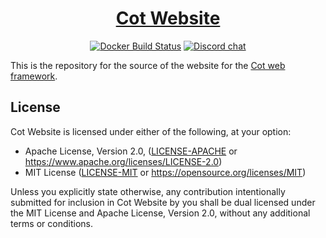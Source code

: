 <div align="center">
<h1><a href="https://cot.rs">Cot Website</a></h1>

[![Docker Build Status](https://github.com/cot-rs/cot-site/workflows/Docker%20Images/badge.svg)](https://github.com/cot-rs/cot-site/actions/workflows/docker.yml)
[![Discord chat](https://img.shields.io/discord/1330137289287925781?logo=Discord&logoColor=white)](https://discord.cot.rs)
</div>

This is the repository for the source of the website for the [Cot web framework](https://github.com/cot-rs/cot).

## License

Cot Website is licensed under either of the following, at your option:

* Apache License, Version 2.0, ([LICENSE-APACHE](LICENSE-APACHE) or https://www.apache.org/licenses/LICENSE-2.0)
* MIT License ([LICENSE-MIT](LICENSE-MIT) or https://opensource.org/licenses/MIT)

Unless you explicitly state otherwise, any contribution intentionally submitted for inclusion in Cot Website by you shall be
dual licensed under the MIT License and Apache License, Version 2.0, without any additional terms or conditions.
